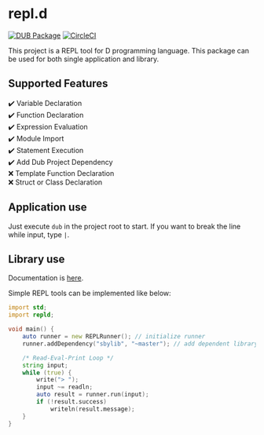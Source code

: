 # repl.d
[![DUB Package](https://img.shields.io/dub/v/repl-d.svg)](https://code.dlang.org/packages/repl-d)
[![CircleCI](https://circleci.com/gh/Sobaya007/repl.d.svg?style=svg)](https://circleci.com/gh/Sobaya007/repl.d)

This project is a REPL tool for D programming language.
This package can be used for both single application and library.

## Supported Features
:heavy_check_mark: Variable Declaration  
:heavy_check_mark: Function Declaration  
:heavy_check_mark: Expression Evaluation  
:heavy_check_mark: Module Import  
:heavy_check_mark: Statement Execution  
:heavy_check_mark: Add Dub Project Dependency  
:x: Template Function Declaration  
:x: Struct or Class Declaration  

## Application use
Just execute `dub` in the project root to start.
If you want to break the line while input, type `|`.

## Library use
Documentation is [here](https://sobaya007.github.io/repl.d/).

Simple REPL tools can be implemented like below:

```d
import std;
import repld;

void main() {
    auto runner = new REPLRunner(); // initialize runner
    runner.addDependency("sbylib", "~master"); // add dependent library

    /* Read-Eval-Print Loop */
    string input;
    while (true) {
        write("> ");
        input ~= readln;
        auto result = runner.run(input);
        if (!result.success)
            writeln(result.message);
    }
}
```
